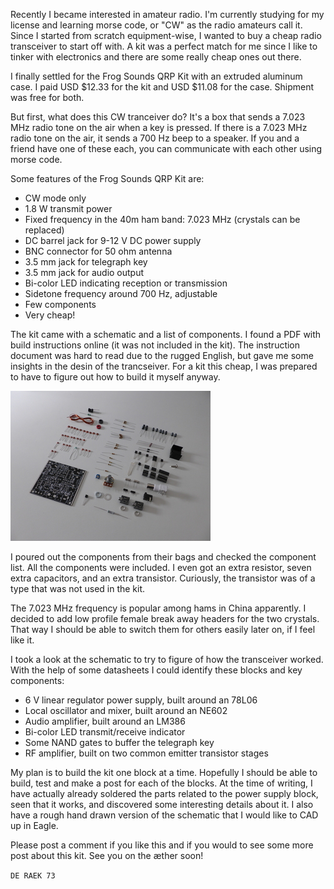 Recently I became interested in amateur radio. I'm currently studying
for my license and learning morse code, or "CW" as the radio amateurs
call it. Since I started from scratch equipment-wise, I wanted to buy
a cheap radio transceiver to start off with. A kit was a perfect match
for me since I like to tinker with electronics and there are some
really cheap ones out there.

I finally settled for the Frog Sounds QRP Kit with an extruded
aluminum case. I paid USD $12.33 for the kit and USD $11.08 for the
case. Shipment was free for both.

But first, what does this CW tranceiver do? It's a box that sends a
7.023 MHz radio tone on the air when a key is pressed. If there is a
7.023 MHz radio tone on the air, it sends a 700 Hz beep to a
speaker. If you and a friend have one of these each, you can
communicate with each other using morse code.

Some features of the Frog Sounds QRP Kit are:

* CW mode only
* 1.8 W transmit power
* Fixed frequency in the 40m ham band: 7.023 MHz (crystals can be replaced)
* DC barrel jack for 9-12 V DC power supply
* BNC connector for 50 ohm antenna
* 3.5 mm jack for telegraph key
* 3.5 mm jack for audio output
* Bi-color LED indicating reception or transmission
* Sidetone frequency around 700 Hz, adjustable
* Few components
* Very cheap!

The kit came with a schematic and a list of components. I found a PDF
with build instructions online (it was not included in the kit). The
instruction document was hard to read due to the rugged English, but
gave me some insights in the desin of the trancseiver. For a kit this
cheap, I was prepared to have to figure out how to build it myself
anyway.

<div class="figure"><a href="files/kit-contents.jpg"><img src="files/kit-contents-thumbnail.jpg"></a></div>

I poured out the components from their bags and checked the component
list. All the components were included. I even got an extra resistor,
seven extra capacitors, and an extra transistor. Curiously, the
transistor was of a type that was not used in the kit.

The 7.023 MHz frequency is popular among hams in China apparently. I
decided to add low profile female break away headers for the two
crystals. That way I should be able to switch them for others easily
later on, if I feel like it.

I took a look at the schematic to try to figure of how the transceiver
worked. With the help of some datasheets I could identify these blocks
and key components:

* 6 V linear regulator power supply, built around an 78L06
* Local oscillator and mixer, built around an NE602
* Audio amplifier, built around an LM386
* Bi-color LED transmit/receive indicator
* Some NAND gates to buffer the telegraph key
* RF amplifier, built on two common emitter transistor stages

My plan is to build the kit one block at a time. Hopefully I should be
able to build, test and make a post for each of the blocks. At the
time of writing, I have actually already soldered the parts related to
the power supply block, seen that it works, and discovered some
interesting details about it. I also have a rough hand drawn version
of the schematic that I would like to CAD up in Eagle.

Please post a comment if you like this and if you would to see some
more post about this kit. See you on the æther soon!

`DE RAEK 73`
